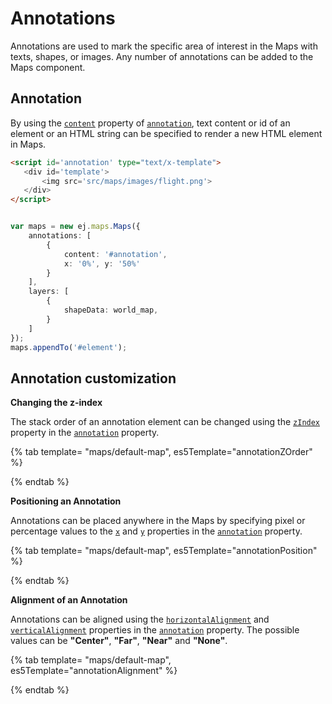 # Annotations

<!-- markdownlint-disable MD013 -->

Annotations are used to mark the specific area of interest in the Maps with texts, shapes, or images. Any number of annotations can be added to the Maps component.

## Annotation

By using the [`content`](../api/maps/annotationModel/#content) property of [`annotation`](../api/maps/annotationModel), text content or id of an element or an HTML string can be specified to render a new HTML element in Maps.

<!-- markdownlint-disable MD036 -->

 ```html
<script id='annotation' type="text/x-template">
    <div id='template'>
        <img src='src/maps/images/flight.png'>
    </div>
</script>

```

```typescript

var maps = new ej.maps.Maps({
    annotations: [
        {
            content: '#annotation',
            x: '0%', y: '50%'
        }
    ],
    layers: [
        {
            shapeData: world_map,
        }
    ]
});
maps.appendTo('#element');

```

## Annotation customization

**Changing the z-index**

The stack order of an annotation element can be changed using the [`zIndex`](../api/maps/annotationModel/#zindex) property in the [`annotation`](../api/maps/annotationModel) property.

{% tab template= "maps/default-map", es5Template="annotationZOrder" %}

{% endtab %}

<!-- markdownlint-disable MD036 -->

**Positioning an Annotation**

Annotations can be placed anywhere in the Maps by specifying pixel or percentage values to the [`x`](../api/maps/annotationModel/#x) and [`y`](../api/maps/annotationModel/#y) properties in the [`annotation`](../api/maps/annotationModel) property.

{% tab template= "maps/default-map", es5Template="annotationPosition" %}

{% endtab %}

<!-- markdownlint-disable MD036 -->

**Alignment of an Annotation**

Annotations can be aligned using the [`horizontalAlignment`](../api/maps/annotationModel/#horizontalalignment) and [`verticalAlignment`](../api/maps/annotationModel/#verticalalignment) properties in the [`annotation`](../api/maps/annotationModel) property. The possible values can be **"Center"**, **"Far"**, **"Near"** and **"None"**.

{% tab template= "maps/default-map", es5Template="annotationAlignment" %}

{% endtab %}
